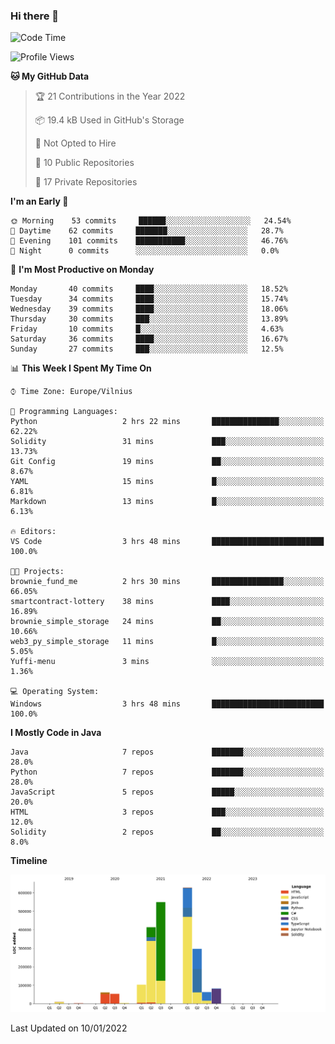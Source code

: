 ### Hi there 👋

<!--START_SECTION:waka-->
![Code Time](http://img.shields.io/badge/Code%20Time-527%20hrs%2020%20mins-blue)

![Profile Views](http://img.shields.io/badge/Profile%20Views-0-blue)

**🐱 My GitHub Data** 

> 🏆 21 Contributions in the Year 2022
 > 
> 📦 19.4 kB Used in GitHub's Storage 
 > 
> 🚫 Not Opted to Hire
 > 
> 📜 10 Public Repositories 
 > 
> 🔑 17 Private Repositories  
 > 
**I'm an Early 🐤** 

```text
🌞 Morning    53 commits     ██████░░░░░░░░░░░░░░░░░░░   24.54% 
🌆 Daytime    62 commits     ███████░░░░░░░░░░░░░░░░░░   28.7% 
🌃 Evening    101 commits    ███████████░░░░░░░░░░░░░░   46.76% 
🌙 Night      0 commits      ░░░░░░░░░░░░░░░░░░░░░░░░░   0.0%

```
📅 **I'm Most Productive on Monday** 

```text
Monday       40 commits     ████░░░░░░░░░░░░░░░░░░░░░   18.52% 
Tuesday      34 commits     ████░░░░░░░░░░░░░░░░░░░░░   15.74% 
Wednesday    39 commits     ████░░░░░░░░░░░░░░░░░░░░░   18.06% 
Thursday     30 commits     ███░░░░░░░░░░░░░░░░░░░░░░   13.89% 
Friday       10 commits     █░░░░░░░░░░░░░░░░░░░░░░░░   4.63% 
Saturday     36 commits     ████░░░░░░░░░░░░░░░░░░░░░   16.67% 
Sunday       27 commits     ███░░░░░░░░░░░░░░░░░░░░░░   12.5%

```


📊 **This Week I Spent My Time On** 

```text
⌚︎ Time Zone: Europe/Vilnius

💬 Programming Languages: 
Python                   2 hrs 22 mins       ███████████████░░░░░░░░░░   62.22% 
Solidity                 31 mins             ███░░░░░░░░░░░░░░░░░░░░░░   13.73% 
Git Config               19 mins             ██░░░░░░░░░░░░░░░░░░░░░░░   8.67% 
YAML                     15 mins             █░░░░░░░░░░░░░░░░░░░░░░░░   6.81% 
Markdown                 13 mins             █░░░░░░░░░░░░░░░░░░░░░░░░   6.13%

🔥 Editors: 
VS Code                  3 hrs 48 mins       █████████████████████████   100.0%

🐱‍💻 Projects: 
brownie_fund_me          2 hrs 30 mins       ████████████████░░░░░░░░░   66.05% 
smartcontract-lottery    38 mins             ████░░░░░░░░░░░░░░░░░░░░░   16.89% 
brownie_simple_storage   24 mins             ██░░░░░░░░░░░░░░░░░░░░░░░   10.66% 
web3_py_simple_storage   11 mins             █░░░░░░░░░░░░░░░░░░░░░░░░   5.05% 
Yuffi-menu               3 mins              ░░░░░░░░░░░░░░░░░░░░░░░░░   1.36%

💻 Operating System: 
Windows                  3 hrs 48 mins       █████████████████████████   100.0%

```

**I Mostly Code in Java** 

```text
Java                     7 repos             ███████░░░░░░░░░░░░░░░░░░   28.0% 
Python                   7 repos             ███████░░░░░░░░░░░░░░░░░░   28.0% 
JavaScript               5 repos             █████░░░░░░░░░░░░░░░░░░░░   20.0% 
HTML                     3 repos             ███░░░░░░░░░░░░░░░░░░░░░░   12.0% 
Solidity                 2 repos             ██░░░░░░░░░░░░░░░░░░░░░░░   8.0%

```


**Timeline**

![Chart not found](https://raw.githubusercontent.com/BenasVolkovas/BenasVolkovas/main/charts/bar_graph.png) 


 Last Updated on 10/01/2022
<!--END_SECTION:waka-->
